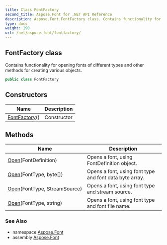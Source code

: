 ```yaml
---
title: Class FontFactory
second_title: Aspose.Font for .NET API Reference
description: Aspose.Font.FontFactory class. Contains functionality for opening fonts of different types and other methods for creating various objects
type: docs
weight: 190
url: /net/aspose.font/fontfactory/
---
```

## FontFactory class

Contains functionality for opening fonts of different types and other methods for creating various objects.

```csharp
public class FontFactory
```

## Constructors

| Name | Description |
| --- | --- |
| [FontFactory](fontfactory/)() | Constructor |

## Methods

| Name | Description |
| --- | --- |
| [Open](../../aspose.font/fontfactory/open/#open_3)(FontDefinition) | Opens a font, using FontDefinition object. |
| [Open](../../aspose.font/fontfactory/open/#open_1)(FontType, byte[]) | Opens a font, using font type and font data byte array. |
| [Open](../../aspose.font/fontfactory/open/#open)(FontType, StreamSource) | Opens a font, using font type and stream source. |
| [Open](../../aspose.font/fontfactory/open/#open_2)(FontType, string) | Opens a font, using font type and font file name. |

### See Also

* namespace [Aspose.Font](../../aspose.font/)
* assembly [Aspose.Font](../../)


